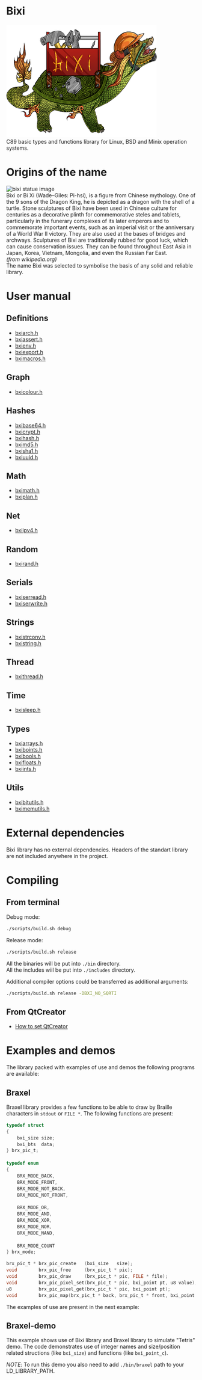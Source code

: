 # Bixi
![Logo](images/logosmall.png)\
C89 basic types and functions library for Linux, BSD and Minix operation systems.

# Origins of the name
![bixi statue image](https://upload.wikimedia.org/wikipedia/commons/thumb/7/72/Minzu-zhengqi-haoran-changcun-Bixi-3565.jpg/220px-Minzu-zhengqi-haoran-changcun-Bixi-3565.jpg "bixi statue")\
Bixi or Bi Xi (Wade–Giles: Pi-hsi), is a figure from Chinese mythology. One of the 9 sons of the Dragon King, he is depicted as a dragon with the shell of a turtle. Stone sculptures of Bixi have been used in Chinese culture for centuries as a decorative plinth for commemorative steles and tablets, particularly in the funerary complexes of its later emperors and to commemorate important events, such as an imperial visit or the anniversary of a World War II victory. They are also used at the bases of bridges and archways. Sculptures of Bixi are traditionally rubbed for good luck, which can cause conservation issues. They can be found throughout East Asia in Japan, Korea, Vietnam, Mongolia, and even the Russian Far East.\
_(from wikipedia.org)_\
The name Bixi was selected to symbolise the basis of any solid and reliable library.

# User manual

## Definitions
* [bxiarch.h](/docs/manual/definitions/bxiarch.md)
* [bxiassert.h](/docs/manual/definitions/bxiassert.md)
* [bxienv.h](/docs/manual/definitions/bxienv.md)
* [bxiexport.h](/docs/manual/definitions/bxiexport.md)
* [bximacros.h](/docs/manual/definitions/bximacros.md)

## Graph
* [bxicolour.h](/docs/manual/graph/bxicolour.md)

## Hashes
* [bxibase64.h](/docs/manual/hashes/bxibase64.md)
* [bxicrypt.h](/docs/manual/hashes/bxicrypt.md)
* [bxihash.h](/docs/manual/hashes/bxihash.md)
* [bximd5.h](/docs/manual/hashes/bximd5.md)
* [bxisha1.h](/docs/manual/hashes/bxisha1.md)
* [bxiuuid.h](/docs/manual/hashes/bxiuuid.md)

## Math
* [bximath.h](/docs/manual/math/bximath.md)
* [bxiplan.h](/docs/manual/math/bxiplan.md)

## Net
* [bxiipv4.h](/docs/manual/net/bxiipv4.md)

## Random
* [bxirand.h](/docs/manual/random/bxirand.md)

## Serials
* [bxiserread.h](/docs/manual/serials/bxiserread.md)
* [bxiserwrite.h](/docs/manual/serials/bxiserwrite.md)

## Strings
* [bxistrconv.h](/docs/manual/strings/bxistrconv.md)
* [bxistring.h](/docs/manual/strings/bxistring.md)

## Thread
* [bxithread.h](/docs/manual/thread/bxithread.md)

## Time
* [bxisleep.h](/docs/manual/time/bxisleep.md)

## Types
* [bxiarrays.h](/docs/manual/types/bxiarrays.md)
* [bxiboints.h](/docs/manual/types/bxiboints.md)
* [bxibools.h](/docs/manual/types/bxibools.md)
* [bxifloats.h](/docs/manual/types/bxifloats.md)
* [bxiints.h](/docs/manual/types/bxiints.md)

## Utils
* [bxibitutils.h](/docs/manual/utils/bxibitutils.md)
* [bximemutils.h](/docs/manual/utils/bximemutils.md)

# External dependencies

Bixi library has no external dependencies. Headers of the standart library are
not included anywhere in the project.

# Compiling

## From terminal

Debug mode:
```sh
./scripts/build.sh debug
```
Release mode:
```sh
./scripts/build.sh release
```
All the binaries will be put into `./bin` directory.\
All the includes wiil be put into `./includes` directory.

Additional compiler options could be transferred as additional arguments:
```sh
./scripts/build.sh release -DBXI_NO_SQRTI
```

## From QtCreator

* [How to set QtCreator](/docs/manual/qtcreator.md)

# Examples and demos

The library packed with examples of use and demos the following programs are available:

## Braxel

Braxel library provides a few functions to be able to draw by Braille characters in `stdout` or `FILE *`. The following functions are present:

```c
typedef struct
{
    bxi_size size;
    bxi_bts  data;
} brx_pic_t;

typedef enum
{
    BRX_MODE_BACK,
    BRX_MODE_FRONT,
    BRX_MODE_NOT_BACK,
    BRX_MODE_NOT_FRONT,

    BRX_MODE_OR,
    BRX_MODE_AND,
    BRX_MODE_XOR,
    BRX_MODE_NOR,
    BRX_MODE_NAND,

    BRX_MODE_COUNT
} brx_mode;
```
```c
brx_pic_t * brx_pic_create   (bxi_size   size);
void        brx_pic_free     (brx_pic_t * pic);
void        brx_pic_draw     (brx_pic_t * pic, FILE * file);
void        brx_pic_pixel_set(brx_pic_t * pic, bxi_point pt, u8 value);
u8          brx_pic_pixel_get(brx_pic_t * pic, bxi_point pt);
void        brx_pic_map(brx_pic_t * back, brx_pic_t * front, bxi_point pt, brx_mode mode);
```

The examples of use are present in the next example:

## Braxel-demo

This example shows use of Bixi library and Braxel library to simulate "Tetris" demo. The code demonstrates use of integer names and size/position related structions (like `bxi_size`) and functions (like `bxi_point_c`).

*NOTE*: To run this demo you also need to add `./bin/braxel` path to your LD_LIBRARY_PATH.
